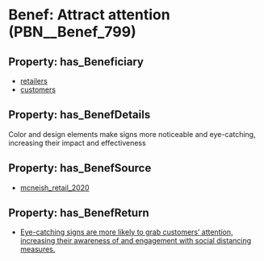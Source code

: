 # Benef: __Attract attention__ (PBN__Benef_799)

## Property: has_Beneficiary

* [retailers](../Stakeholder/PBN__Stakeholder_323)
* [customers](../Stakeholder/PBN__Stakeholder_221)

## Property: has_BenefDetails

Color and design elements make signs more noticeable and eye-catching, increasing their impact and effectiveness

## Property: has_BenefSource

* [mcneish_retail_2020](../Article/PBN__Article_159)

## Property: has_BenefReturn

* [Eye-catching signs are more likely to grab customers’ attention, increasing their awareness of and engagement with social distancing measures.](../BenefReturn/PBN__BenefReturn_868)

